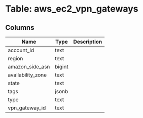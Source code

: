 
# Table: aws_ec2_vpn_gateways

## Columns
| Name        | Type           | Description  |
| ------------- | ------------- | -----  |
|account_id|text||
|region|text||
|amazon_side_asn|bigint||
|availability_zone|text||
|state|text||
|tags|jsonb||
|type|text||
|vpn_gateway_id|text||
